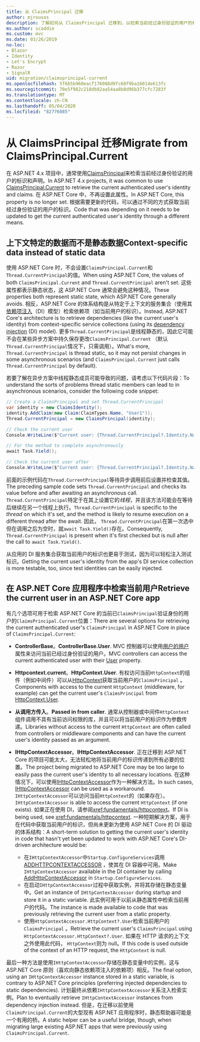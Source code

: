```yaml
---
title: 从 ClaimsPrincipal 迁移
author: mjrousos
description: 了解如何从 ClaimsPrincipal 迁移到，以检索当前经过身份验证的用户的标识和 ASP.NET Core 中的声明。
ms.author: scaddie
ms.custom: mvc
ms.date: 03/26/2019
no-loc:
- Blazor
- Identity
- Let's Encrypt
- Razor
- SignalR
uid: migration/claimsprincipal-current
ms.openlocfilehash: 5f6b5b960eacf176088d9fc60f9ba16014e613fc
ms.sourcegitcommit: 70e5f982c218db82aa54aa8b8d96b377cfc7283f
ms.translationtype: MT
ms.contentlocale: zh-CN
ms.lasthandoff: 05/04/2020
ms.locfileid: "82776085"
---
```

# <a name="migrate-from-claimsprincipalcurrent"></a><span data-ttu-id="7a9ea-103">从 ClaimsPrincipal 迁移</span><span class="sxs-lookup"><span data-stu-id="7a9ea-103">Migrate from ClaimsPrincipal.Current</span></span>

<span data-ttu-id="7a9ea-104">在 ASP.NET 4.x 项目中，通常使用[ClaimsPrincipal](/dotnet/api/system.security.claims.claimsprincipal.current)来检索当前经过身份验证的用户的标识和声明。</span><span class="sxs-lookup"><span data-stu-id="7a9ea-104">In ASP.NET 4.x projects, it was common to use [ClaimsPrincipal.Current](/dotnet/api/system.security.claims.claimsprincipal.current) to retrieve the current authenticated user's identity and claims.</span></span> <span data-ttu-id="7a9ea-105">在 ASP.NET Core 中，不再设置此属性。</span><span class="sxs-lookup"><span data-stu-id="7a9ea-105">In ASP.NET Core, this property is no longer set.</span></span> <span data-ttu-id="7a9ea-106">根据需要更新的代码，可以通过不同的方式获取当前经过身份验证的用户的标识。</span><span class="sxs-lookup"><span data-stu-id="7a9ea-106">Code that was depending on it needs to be updated to get the current authenticated user's identity through a different means.</span></span>

## <a name="context-specific-data-instead-of-static-data"></a><span data-ttu-id="7a9ea-107">上下文特定的数据而不是静态数据</span><span class="sxs-lookup"><span data-stu-id="7a9ea-107">Context-specific data instead of static data</span></span>

<span data-ttu-id="7a9ea-108">使用 ASP.NET Core 时，不会设置`ClaimsPrincipal.Current`和`Thread.CurrentPrincipal`的值。</span><span class="sxs-lookup"><span data-stu-id="7a9ea-108">When using ASP.NET Core, the values of both `ClaimsPrincipal.Current` and `Thread.CurrentPrincipal` aren't set.</span></span> <span data-ttu-id="7a9ea-109">这些属性都表示静态状态，这 ASP.NET Core 通常会避免这种情况。</span><span class="sxs-lookup"><span data-stu-id="7a9ea-109">These properties both represent static state, which ASP.NET Core generally avoids.</span></span> <span data-ttu-id="7a9ea-110">相反，ASP.NET Core 的体系结构是从特定于上下文的服务集合（使用其[依赖项注入](xref:fundamentals/dependency-injection)（DI）模型）检索依赖项（如当前用户的标识）。</span><span class="sxs-lookup"><span data-stu-id="7a9ea-110">Instead, ASP.NET Core's architecture is to retrieve dependencies (like the current user's identity) from context-specific service collections (using its [dependency injection](xref:fundamentals/dependency-injection) (DI) model).</span></span> <span data-ttu-id="7a9ea-111">更多`Thread.CurrentPrincipal`是线程静态的，因此它可能不会在某些异步方案中持久保存更改`ClaimsPrincipal.Current` （默认`Thread.CurrentPrincipal`情况下，只需调用）。</span><span class="sxs-lookup"><span data-stu-id="7a9ea-111">What's more, `Thread.CurrentPrincipal` is thread static, so it may not persist changes in some asynchronous scenarios (and `ClaimsPrincipal.Current` just calls `Thread.CurrentPrincipal` by default).</span></span>

<span data-ttu-id="7a9ea-112">若要了解在异步方案中线程静态成员可能导致的问题，请考虑以下代码片段：</span><span class="sxs-lookup"><span data-stu-id="7a9ea-112">To understand the sorts of problems thread static members can lead to in asynchronous scenarios, consider the following code snippet:</span></span>

```csharp
// Create a ClaimsPrincipal and set Thread.CurrentPrincipal
var identity = new ClaimsIdentity();
identity.AddClaim(new Claim(ClaimTypes.Name, "User1"));
Thread.CurrentPrincipal = new ClaimsPrincipal(identity);

// Check the current user
Console.WriteLine($"Current user: {Thread.CurrentPrincipal?.Identity.Name}");

// For the method to complete asynchronously
await Task.Yield();

// Check the current user after
Console.WriteLine($"Current user: {Thread.CurrentPrincipal?.Identity.Name}");
```

<span data-ttu-id="7a9ea-113">前面的示例代码在`Thread.CurrentPrincipal`等待异步调用前后设置并检查其值。</span><span class="sxs-lookup"><span data-stu-id="7a9ea-113">The preceding sample code sets `Thread.CurrentPrincipal` and checks its value before and after awaiting an asynchronous call.</span></span> <span data-ttu-id="7a9ea-114">`Thread.CurrentPrincipal`特定于在其上设置它的*线程*，并且该方法可能会在等待后继续在另一个线程上执行。</span><span class="sxs-lookup"><span data-stu-id="7a9ea-114">`Thread.CurrentPrincipal` is specific to the *thread* on which it's set, and the method is likely to resume execution on a different thread after the await.</span></span> <span data-ttu-id="7a9ea-115">因此， `Thread.CurrentPrincipal`在第一次选中但在调用之后为空时，就`await Task.Yield()`存在。</span><span class="sxs-lookup"><span data-stu-id="7a9ea-115">Consequently, `Thread.CurrentPrincipal` is present when it's first checked but is null after the call to `await Task.Yield()`.</span></span>

<span data-ttu-id="7a9ea-116">从应用的 DI 服务集合获取当前用户的标识也更易于测试，因为可以轻松注入测试标识。</span><span class="sxs-lookup"><span data-stu-id="7a9ea-116">Getting the current user's identity from the app's DI service collection is more testable, too, since test identities can be easily injected.</span></span>

## <a name="retrieve-the-current-user-in-an-aspnet-core-app"></a><span data-ttu-id="7a9ea-117">在 ASP.NET Core 应用程序中检索当前用户</span><span class="sxs-lookup"><span data-stu-id="7a9ea-117">Retrieve the current user in an ASP.NET Core app</span></span>

<span data-ttu-id="7a9ea-118">有几个选项可用于检索 ASP.NET Core 的当前已`ClaimsPrincipal`验证身份的用户的`ClaimsPrincipal.Current`位置：</span><span class="sxs-lookup"><span data-stu-id="7a9ea-118">There are several options for retrieving the current authenticated user's `ClaimsPrincipal` in ASP.NET Core in place of `ClaimsPrincipal.Current`:</span></span>

* <span data-ttu-id="7a9ea-119">**ControllerBase**。</span><span class="sxs-lookup"><span data-stu-id="7a9ea-119">**ControllerBase.User**.</span></span> <span data-ttu-id="7a9ea-120">MVC 控制器可以使用[用户的用户](/dotnet/api/microsoft.aspnetcore.mvc.controllerbase.user)属性来访问当前已经过身份验证的用户。</span><span class="sxs-lookup"><span data-stu-id="7a9ea-120">MVC controllers can access the current authenticated user with their [User](/dotnet/api/microsoft.aspnetcore.mvc.controllerbase.user) property.</span></span>
* <span data-ttu-id="7a9ea-121">**Httpcontext.current**。</span><span class="sxs-lookup"><span data-stu-id="7a9ea-121">**HttpContext.User**.</span></span> <span data-ttu-id="7a9ea-122">有权访问当前`HttpContext`的组件（例如中间件）可以从[HttpContext](/dotnet/api/microsoft.aspnetcore.http.httpcontext.user)获取当前用户的`ClaimsPrincipal` 。</span><span class="sxs-lookup"><span data-stu-id="7a9ea-122">Components with access to the current `HttpContext` (middleware, for example) can get the current user's `ClaimsPrincipal` from [HttpContext.User](/dotnet/api/microsoft.aspnetcore.http.httpcontext.user).</span></span>
* <span data-ttu-id="7a9ea-123">**从调用方传入**。</span><span class="sxs-lookup"><span data-stu-id="7a9ea-123">**Passed in from caller**.</span></span> <span data-ttu-id="7a9ea-124">通常从控制器或中间件`HttpContext`组件调用不具有当前访问权限的库，并且可以将当前用户的标识作为参数传递。</span><span class="sxs-lookup"><span data-stu-id="7a9ea-124">Libraries without access to the current `HttpContext` are often called from controllers or middleware components and can have the current user's identity passed as an argument.</span></span>
* <span data-ttu-id="7a9ea-125">**IHttpContextAccessor**。</span><span class="sxs-lookup"><span data-stu-id="7a9ea-125">**IHttpContextAccessor**.</span></span> <span data-ttu-id="7a9ea-126">正在迁移到 ASP.NET Core 的项目可能太大，无法轻松地将当前用户的标识传递到所有必要的位置。</span><span class="sxs-lookup"><span data-stu-id="7a9ea-126">The project being migrated to ASP.NET Core may be too large to easily pass the current user's identity to all necessary locations.</span></span> <span data-ttu-id="7a9ea-127">在这种情况下，可以使用[IHttpContextAccessor](/dotnet/api/microsoft.aspnetcore.http.ihttpcontextaccessor)作为一种解决方法。</span><span class="sxs-lookup"><span data-stu-id="7a9ea-127">In such cases, [IHttpContextAccessor](/dotnet/api/microsoft.aspnetcore.http.ihttpcontextaccessor) can be used as a workaround.</span></span> <span data-ttu-id="7a9ea-128">`IHttpContextAccessor`可以访问当前`HttpContext`的（如果存在）。</span><span class="sxs-lookup"><span data-stu-id="7a9ea-128">`IHttpContextAccessor` is able to access the current `HttpContext` (if one exists).</span></span> <span data-ttu-id="7a9ea-129">如果正在使用 DI，请参阅<xref:fundamentals/httpcontext>。</span><span class="sxs-lookup"><span data-stu-id="7a9ea-129">If DI is being used, see <xref:fundamentals/httpcontext>.</span></span> <span data-ttu-id="7a9ea-130">一种短期解决方案，用于在代码中获取当前用户的标识，但尚未更新为使用 ASP.NET Core 的 DI 驱动的体系结构：</span><span class="sxs-lookup"><span data-stu-id="7a9ea-130">A short-term solution to getting the current user's identity in code that hasn't yet been updated to work with ASP.NET Core's DI-driven architecture would be:</span></span>

  * <span data-ttu-id="7a9ea-131">在`IHttpContextAccessor`中`Startup.ConfigureServices`调用[ADDHTTPCONTEXTACCESSOR](https://github.com/aspnet/Hosting/issues/793) ，使其在 DI 容器中可用。</span><span class="sxs-lookup"><span data-stu-id="7a9ea-131">Make `IHttpContextAccessor` available in the DI container by calling [AddHttpContextAccessor](https://github.com/aspnet/Hosting/issues/793) in `Startup.ConfigureServices`.</span></span>
  * <span data-ttu-id="7a9ea-132">在启动`IHttpContextAccessor`过程中获取实例，并将其存储在静态变量中。</span><span class="sxs-lookup"><span data-stu-id="7a9ea-132">Get an instance of `IHttpContextAccessor` during startup and store it in a static variable.</span></span> <span data-ttu-id="7a9ea-133">此实例可用于以前从静态属性中检索当前用户的代码。</span><span class="sxs-lookup"><span data-stu-id="7a9ea-133">The instance is made available to code that was previously retrieving the current user from a static property.</span></span>
  * <span data-ttu-id="7a9ea-134">使用`HttpContextAccessor.HttpContext?.User`检索当前用户的`ClaimsPrincipal` 。</span><span class="sxs-lookup"><span data-stu-id="7a9ea-134">Retrieve the current user's `ClaimsPrincipal` using `HttpContextAccessor.HttpContext?.User`.</span></span> <span data-ttu-id="7a9ea-135">如果在 HTTP 请求的上下文之外使用此代码， `HttpContext`则为 null。</span><span class="sxs-lookup"><span data-stu-id="7a9ea-135">If this code is used outside of the context of an HTTP request, the `HttpContext` is null.</span></span>

<span data-ttu-id="7a9ea-136">最后一种方法是使用`IHttpContextAccessor`存储在静态变量中的实例，这与 ASP.NET Core 原则（喜欢向静态依赖项注入的依赖项）相反。</span><span class="sxs-lookup"><span data-stu-id="7a9ea-136">The final option, using an `IHttpContextAccessor` instance stored in a static variable, is contrary to ASP.NET Core principles (preferring injected dependencies to static dependencies).</span></span> <span data-ttu-id="7a9ea-137">计划最终从依赖`IHttpContextAccessor`关系注入检索实例。</span><span class="sxs-lookup"><span data-stu-id="7a9ea-137">Plan to eventually retrieve `IHttpContextAccessor` instances from dependency injection instead.</span></span> <span data-ttu-id="7a9ea-138">但是，在迁移以前使用`ClaimsPrincipal.Current`的大型现有 ASP.NET 应用程序时，静态帮助器可能是一个有用的桥。</span><span class="sxs-lookup"><span data-stu-id="7a9ea-138">A static helper can be a useful bridge, though, when migrating large existing ASP.NET apps that were previously using `ClaimsPrincipal.Current`.</span></span>
